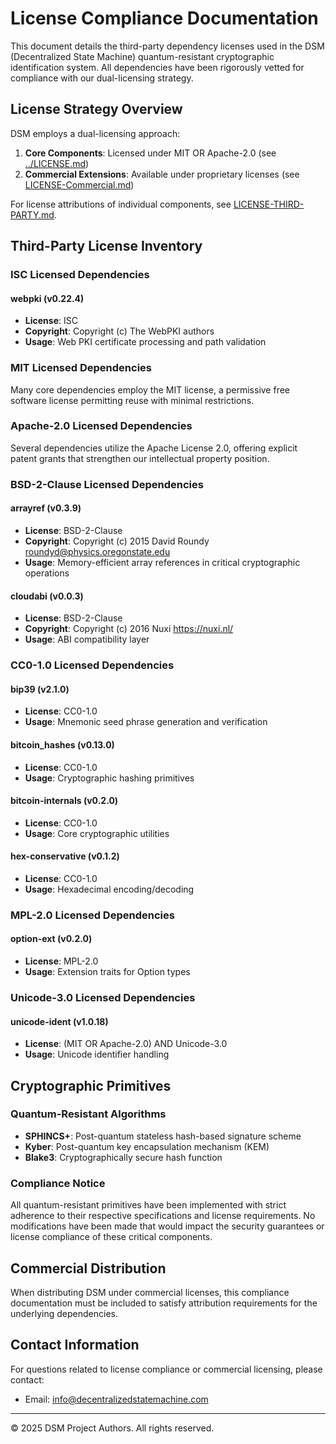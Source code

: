 # License Compliance Documentation

This document details the third-party dependency licenses used in the DSM (Decentralized State Machine) quantum-resistant cryptographic identification system. All dependencies have been rigorously vetted for compliance with our dual-licensing strategy.

## License Strategy Overview

DSM employs a dual-licensing approach:

1. **Core Components**: Licensed under MIT OR Apache-2.0 (see [../LICENSE.md](../LICENSE.md))
2. **Commercial Extensions**: Available under proprietary licenses (see [LICENSE-Commercial.md](LICENSE-Commercial.md))

For license attributions of individual components, see [LICENSE-THIRD-PARTY.md](LICENSE-THIRD-PARTY.md).

## Third-Party License Inventory

### ISC Licensed Dependencies

#### webpki (v0.22.4)
- **License**: ISC
- **Copyright**: Copyright (c) The WebPKI authors
- **Usage**: Web PKI certificate processing and path validation

### MIT Licensed Dependencies

Many core dependencies employ the MIT license, a permissive free software license permitting reuse with minimal restrictions.

### Apache-2.0 Licensed Dependencies

Several dependencies utilize the Apache License 2.0, offering explicit patent grants that strengthen our intellectual property position.

### BSD-2-Clause Licensed Dependencies

#### arrayref (v0.3.9)
- **License**: BSD-2-Clause
- **Copyright**: Copyright (c) 2015 David Roundy <roundyd@physics.oregonstate.edu>
- **Usage**: Memory-efficient array references in critical cryptographic operations

#### cloudabi (v0.0.3)
- **License**: BSD-2-Clause
- **Copyright**: Copyright (c) 2016 Nuxi https://nuxi.nl/
- **Usage**: ABI compatibility layer

### CC0-1.0 Licensed Dependencies

#### bip39 (v2.1.0)
- **License**: CC0-1.0
- **Usage**: Mnemonic seed phrase generation and verification

#### bitcoin_hashes (v0.13.0)
- **License**: CC0-1.0
- **Usage**: Cryptographic hashing primitives

#### bitcoin-internals (v0.2.0)
- **License**: CC0-1.0
- **Usage**: Core cryptographic utilities

#### hex-conservative (v0.1.2)
- **License**: CC0-1.0
- **Usage**: Hexadecimal encoding/decoding

### MPL-2.0 Licensed Dependencies

#### option-ext (v0.2.0)
- **License**: MPL-2.0
- **Usage**: Extension traits for Option types

### Unicode-3.0 Licensed Dependencies

#### unicode-ident (v1.0.18)
- **License**: (MIT OR Apache-2.0) AND Unicode-3.0
- **Usage**: Unicode identifier handling

## Cryptographic Primitives

### Quantum-Resistant Algorithms

- **SPHINCS+**: Post-quantum stateless hash-based signature scheme
- **Kyber**: Post-quantum key encapsulation mechanism (KEM)
- **Blake3**: Cryptographically secure hash function

### Compliance Notice

All quantum-resistant primitives have been implemented with strict adherence to their respective specifications and license requirements. No modifications have been made that would impact the security guarantees or license compliance of these critical components.

## Commercial Distribution

When distributing DSM under commercial licenses, this compliance documentation must be included to satisfy attribution requirements for the underlying dependencies.

## Contact Information

For questions related to license compliance or commercial licensing, please contact:
- Email: [info@decentralizedstatemachine.com](mailto:info@decentralizedstatemachine.com)

---

© 2025 DSM Project Authors. All rights reserved.
